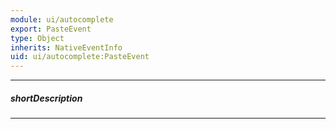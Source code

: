 ```yaml
---
module: ui/autocomplete
export: PasteEvent
type: Object
inherits: NativeEventInfo
uid: ui/autocomplete:PasteEvent
---
```

---
##### shortDescription
<!-- Description goes here -->

---
<!-- Description goes here -->